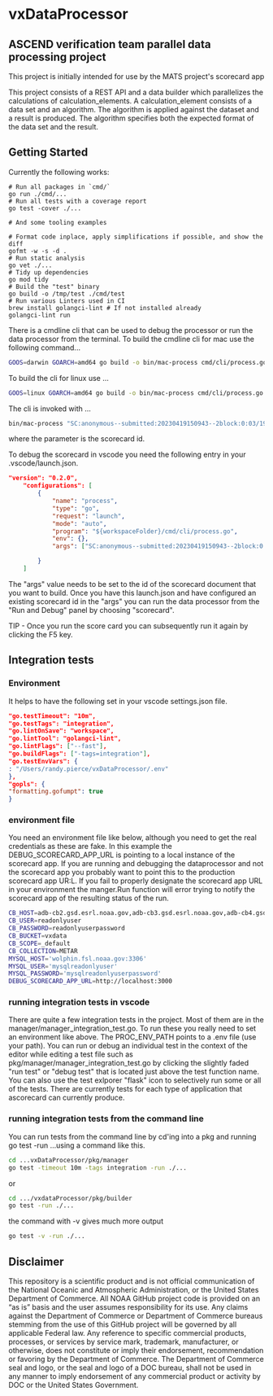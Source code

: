 # vxDataProcessor

## ASCEND verification team parallel data processing project

This project is initially intended for use by the MATS project's scorecard app

This project consists of a REST API and a data builder which parallelizes the calculations
of calculation_elements. A calculation_element consists of a data set and an algorithm.
The algorithm is applied against the dataset and a result is produced. The algorithm specifies
both the expected format of the data set and the result.

## Getting Started

Currently the following works:

```shell
# Run all packages in `cmd/`
go run ./cmd/...
# Run all tests with a coverage report
go test -cover ./...

# And some tooling examples

# Format code inplace, apply simplifications if possible, and show the diff
gofmt -w -s -d .
# Run static analysis
go vet ./...
# Tidy up dependencies
go mod tidy
# Build the "test" binary
go build -o /tmp/test ./cmd/test
# Run various Linters used in CI
brew install golangci-lint # If not installed already
golangci-lint run
```

There is a cmdline cli that can be used to debug the processor or run the data processor from the terminal.
To build the cmdline cli for mac use the following command...

```bash
GOOS=darwin GOARCH=amd64 go build -o bin/mac-process cmd/cli/process.go
```

To build the cli for linux use ...

```bash
GOOS=linux GOARCH=amd64 go build -o bin/mac-process cmd/cli/process.go
```

The cli is invoked with ...

```bash
bin/mac-process "SC:anonymous--submitted:20230419150943--2block:0:03/19/2023_20_00_-_04/18/2023_13_00"
```

where the parameter is the scorecard id.

To debug the scorecard in vscode you need the following entry in your .vscode/launch.json.

```json
"version": "0.2.0",
    "configurations": [
        {
            "name": "process",
            "type": "go",
            "request": "launch",
            "mode": "auto",
            "program": "${workspaceFolder}/cmd/cli/process.go",
            "env": {},
            "args": ["SC:anonymous--submitted:20230419150943--2block:0:03/19/2023_20_00_-_04/18/2023_13_00"]

        }
    ]
```

The "args" value needs to be set to the id of the scorecard document that you want to build. Once you have this launch.json
and have configured an existing scorecard id in the "args" you can run the data processor from the "Run and Debug" panel by choosing "scorecard".

TIP - Once you run the score card you can subsequently run it again by clicking the F5 key.

## Integration tests

### Environment

It helps to have the following set in your vscode settings.json file.

```json
"go.testTimeout": "10m",
"go.testTags": "integration",
"go.lintOnSave": "workspace",
"go.lintTool": "golangci-lint",
"go.lintFlags": ["--fast"],
"go.buildFlags": ["-tags=integration"],
"go.testEnvVars": {
: "/Users/randy.pierce/vxDataProcessor/.env"
},
"gopls": {
"formatting.gofumpt": true
}
```

### environment file

You need an environment file like below, although you need to get the real credentials as these are fake.
In this example the DEBUG_SCORECARD_APP_URL is pointing to a local instance of the scorecard app.
If you are running and debugging the dataprocessor and not the scorecard app you probably want to point
this to the production scorecard app UR:L. If you fail to properly designate the scorecard app URL
in your environment the manger.Run function will error trying to notify the scorecard app of the
resulting status of the run.

```bash
CB_HOST=adb-cb2.gsd.esrl.noaa.gov,adb-cb3.gsd.esrl.noaa.gov,adb-cb4.gsd.esrl.noaa.gov
CB_USER=readonlyuser
CB_PASSWORD=readonlyuserpassword
CB_BUCKET=vxdata
CB_SCOPE=_default
CB_COLLECTION=METAR
MYSQL_HOST='wolphin.fsl.noaa.gov:3306'
MYSQL_USER='mysqlreadonlyuser'
MYSQL_PASSWORD='mysqlreadonlyuserpassword'
DEBUG_SCORECARD_APP_URL=http://localhost:3000
```

### running integration tests in vscode

There are quite a few integration tests in the project. Most of them are in the manager/manager_integration_test.go.
To run these you really need to set an environment like above. The PROC_ENV_PATH points to a .env file (use your path).
You can run or debug an individual test in the context of the editor while editing a test file such as
pkg/manager/manager_integration_test.go by clicking the slightly faded "run test" or "debug test" that is located just
above the test function name. You can also use the test exlporer "flask" icon to selectively run some or all of the tests.
There are currently tests for each type of application that ascorecard can currently produce.
### running integration tests from the command line

You can run tests from the command line by cd'ing into a pkg  and running go test -run ...using a command like this.

```bash
cd ...vxDataProcessor/pkg/manager
go test -timeout 10m -tags integration -run ./...
```

or

```bash
cd .../vxdataProcessor/pkg/builder
go test -run ./...
```

the command with -v gives much more output

```bash
go test -v -run ./...
```

## Disclaimer

This repository is a scientific product and is not official communication of the
National Oceanic and Atmospheric Administration, or the United States Department
of Commerce. All NOAA GitHub project code is provided on an “as is” basis and
the user assumes responsibility for its use. Any claims against the Department
of Commerce or Department of Commerce bureaus stemming from the use of this
GitHub project will be governed by all applicable Federal law. Any reference to
specific commercial products, processes, or services by service mark, trademark,
manufacturer, or otherwise, does not constitute or imply their endorsement,
recommendation or favoring by the Department of Commerce. The Department of
Commerce seal and logo, or the seal and logo of a DOC bureau, shall not be used
in any manner to imply endorsement of any commercial product or activity by DOC
or the United States Government.
